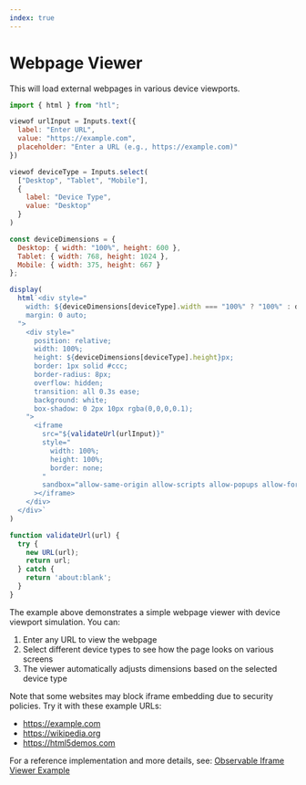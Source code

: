 ```yaml
---
index: true
---
```


# Webpage Viewer

This will load external webpages in various device viewports.

```js
import { html } from "htl";
```

```js
viewof urlInput = Inputs.text({
  label: "Enter URL",
  value: "https://example.com",
  placeholder: "Enter a URL (e.g., https://example.com)"
})
```

```js
viewof deviceType = Inputs.select(
  ["Desktop", "Tablet", "Mobile"], 
  {
    label: "Device Type",
    value: "Desktop"
  }
)
```

```js
const deviceDimensions = {
  Desktop: { width: "100%", height: 600 },
  Tablet: { width: 768, height: 1024 },
  Mobile: { width: 375, height: 667 }
};
```

```js echo
display(
  html`<div style="
    width: ${deviceDimensions[deviceType].width === "100%" ? "100%" : deviceDimensions[deviceType].width + "px"};
    margin: 0 auto;
  ">
    <div style="
      position: relative;
      width: 100%;
      height: ${deviceDimensions[deviceType].height}px;
      border: 1px solid #ccc;
      border-radius: 8px;
      overflow: hidden;
      transition: all 0.3s ease;
      background: white;
      box-shadow: 0 2px 10px rgba(0,0,0,0.1);
    ">
      <iframe
        src="${validateUrl(urlInput)}"
        style="
          width: 100%;
          height: 100%;
          border: none;
        "
        sandbox="allow-same-origin allow-scripts allow-popups allow-forms"
      ></iframe>
    </div>
  </div>`
)
```

```js
function validateUrl(url) {
  try {
    new URL(url);
    return url;
  } catch {
    return 'about:blank';
  }
}
```

The example above demonstrates a simple webpage viewer with device viewport simulation. You can:
1. Enter any URL to view the webpage
2. Select different device types to see how the page looks on various screens
3. The viewer automatically adjusts dimensions based on the selected device type

Note that some websites may block iframe embedding due to security policies. Try it with these example URLs:
- https://example.com
- https://wikipedia.org
- https://html5demos.com

For a reference implementation and more details, see:
[Observable Iframe Viewer Example](https://observablehq.com/@tmcw/iframe-viewer)​​​​​​​​​​​​​​​​
